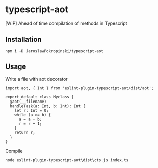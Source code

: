 # typescript-aot
[WIP] Ahead of time compilation of methods in Typescript

## Installation
```
npm i -D JaroslawPokropinski/typescript-aot
```

## Usage
Write a file with aot decorator
```
import aot, { Int } from 'eslint-plugin-typescript-aot/dist/aot';

export default class Myclass {
  @aot(__filename)
  handleTask(a: Int, b: Int): Int {
    let r: Int = 0;
    while (a >= b) {
      a = a - b;
      r = r + 1;
    }
    return r;
  }
}
```
Compile
```
node eslint-plugin-typescript-aot\dist\cts.js index.ts
```